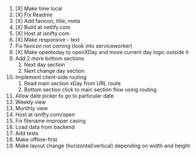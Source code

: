1. [X] Make time local
2. [X] Fix Readme
3. [X] Add favicon, title, meta
4. [X] Build at netlify.com
8. [X] Host at isnifty.com
3. [X] Make responsive - text
4. Fix favicon not coming (look into serviceworker)
2. [X] Make opentoday to openXDay and move current day logic outside it
4. Add 2 more bottom sections
    1. Next day section
    2. Next change day section
9. Implement client-side routing
    1. Read main section xDay from URL route
    2. Bottom section click to main section flow using routing
5. Allow date picker to go to particular date
6. Weekly view
7. Monthly view
10. Host at isnifty.com/open
5. Fix filename improper casing
5. Load data from backend
6. Add tests
7. Make offline-first
11. Make layout change (horizontal/vertical) depending on width and height
